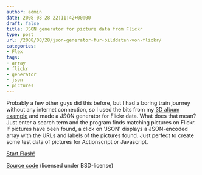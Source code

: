 ```yaml
---
author: admin
date: 2008-08-28 22:11:42+00:00
draft: false
title: JSON generator for picture data from Flickr
type: post
url: /2008/08/28/json-generator-fur-bilddaten-von-flickr/
categories:
- Flex
tags:
- array
- flickr
- generator
- json
- pictures
---
```


Probably a few other guys did this before, but I had a boring train journey without any internet connection, so I used the bits from my [3D album example](/?p=67) and made a JSON generator for Flickr data. What does that mean? Just enter a search term and the program finds matching pictures on Flickr. If pictures have been found, a click on 'JSON' displays a JSON-encoded array with the URLs and labels of the pictures found. Just perfect to create some test data of pictures for Actionscript or Javascript. 

[Start Flash!](http://www.marcusschiesser.de/wp-content/uploads/2008/08/flickr2json.swf)

[Source code](http://www.marcusschiesser.de/wp-content/uploads/2008/08/flickr2jsonmxml.html) (licensed under BSD-license)
